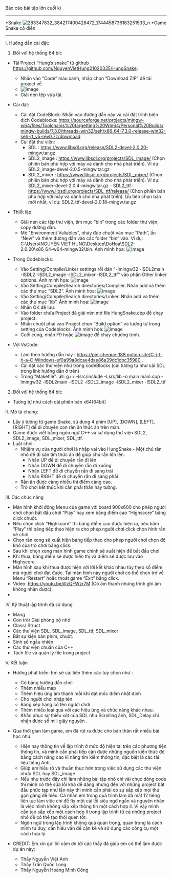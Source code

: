 Báo cáo bài tập lớn cuối kì 
________________________________________

*Snake 
![283347832_384217400428472_1744458736183251533_n](https://user-images.githubusercontent.com/100114976/170826676-faac3b91-0883-42a9-81d3-d2b2383bd258.jpg)
*Game Snake cổ điển
________________________________________

I. Hướng dẫn cài đặt:
1. Đối với hệ thống 64 bit:
* Tải Project “Hung’s snake” từ github https://github.com/NguyenVietHung21020335/HungSnake:
	 + Nhấn vào “Code” màu xanh, nhấp chọn “Download ZIP” để tải project về. 
	 +   ![image](https://user-images.githubusercontent.com/100114976/170826379-cb69590a-40d5-4128-803b-2e312093dfb1.png)
	 + Giải nén tệp vừa tải.
* Cài đặt:
	 + Cài đặt CodeBlock: Nhấn vào đường dẫn này và cài đặt  trình biên dịch Codeblocks: https://sourceforge.net/projects/mingw-w64/files/Toolchains%20targetting%20Win64/Personal%20Builds/mingw-builds/7.3.0/threads-win32/seh/x86_64-7.3.0-release-win32-seh-rt_v5-rev0.7z/download
	 + Cài đặt thư viện: 
		  - SDL : https://www.libsdl.org/release/SDL2-devel-2.0.20-mingw.tar.gz
		  - SDL2_image : https://www.libsdl.org/projects/SDL_image/ (Chọn phiên bản phù hợp với máy và dành cho nhà phát triển). Ví dụ: SDL2_image-devel-2.0.5-mingw.tar.gz
		  - SDL2_mixer : https://www.libsdl.org/projects/SDL_mixer/ (Chọn phiên bản phù hợp với máy và dành cho nhà phát triển). Ví dụ:   SDL2_mixer-devel-2.0.4-mingw.tar.gz
	  - SDL2_ttf : https://www.libsdl.org/projects/SDL_ttf/release/ (Chọn phiên bản phù hợp với máy và dành cho nhà phát triển). Ưu tiên chọn bản mới nhất, ví dụ: SDL2_ttf-devel-2.0.18-mingw.tar.gz
* Thiết lập:
	 + Giải nén các tệp thư viện, tìm mục “bin” trong các folder thư viện, copy đường dẫn.
	 + Mở "Environment Valiables", nháy đúp chuột vào mục “Path”, ấn “New” và thêm đường dẫn vào các folder “bin” vào. Ví dụ: C:\Users\NGUYEN VIET HUNG\Desktop\DoHoa\SDL2-2.0.20\x86_64-w64-mingw32\bin. Ảnh minh họa:   ![image](https://user-images.githubusercontent.com/100114976/170826365-cc1556aa-eab9-4116-8723-68e5ffcec529.png)

* Trong Codeblocks:
	 + Vào Setting/Compile/Linker settings rồi dán "-lmingw32 -lSDL2main -lSDL2 -lSDL2_image -lSDL2_mixer -lSDL2_ttf" vào phần Other linker options. Ảnh minh họa:   ![image](https://user-images.githubusercontent.com/100114976/170826273-6b8a51d0-750e-4e7b-9ed6-eacd052ddcdd.png)
	 + Vào Setting/Compile/Search directories/Complier. Nhấn add và thêm các thư mục “SDL2”.  Ảnh minh họa:   ![image](https://user-images.githubusercontent.com/100114976/170826284-b614a486-cbae-4864-922d-7d75a0c0246d.png)
	 + Vào Setting/Compile/Search directories/Linker. Nhấn add và thêm các thư mục “lib”.  Ảnh minh họa:   ![image](https://user-images.githubusercontent.com/100114976/170826294-b6f7447e-54c3-44b7-a009-b3c28a6ae264.png)
	 + Nhấn OK để lưu.
	 + Vào folder chứa Project đã giải nén mở file HungSnake.cbp để chạy project.
	 + Nhấn chuột phải vào Project chọn “Build option” và tương tự trong setting của Codeblocks. Ảnh minh họa:   ![image](https://user-images.githubusercontent.com/100114976/170826317-e971be78-3cea-4108-8978-9767e0ccffdb.png)
	 + Cuối cùng, nhấn F9 hoặc ![image](https://user-images.githubusercontent.com/100114976/170826244-bb8604a6-25a1-433a-abc2-109d2e73b480.png) để chạy chương trình.

*	Với VsCode:
	 + Làm theo hướng dẫn này : https://pie-cheque-188.notion.site/C-i-t-h-a-C-Windows-ef0a99a8dcae4dae86a39dc1cbc35980 .
	 + Cài đặt các thư viện như trong codeBlocks (cài tương tự như cài SDL trong link hướng dẫn ở trên)
	 + Trong "Makefile": all: g++ -Isrc/include -Lsrc/lib -o main main.cpp -lmingw32 -lSDL2main -lSDL2 -lSDL2_image -lSDL2_mixer -lSDL2_ttf
2. Đối với hệ thống 64 bit: 
* Tương tự như cách cài phiên bản x64(64bit)


II. Mô tả chung:
* Lấy ý tưởng từ game Snake, sử dụng 4 phím [UP], [DOWN], [LEFT], [RIGHT] để di chuyển con rắn ăn thức ăn trên màn.
* Game được viết bằng ngôn ngữ C++ và sử dụng thư viện SDL2, SDL2_image, SDL_mixer, SDL_ttf.
* Luật chơi:
	+ Nhiệm vụ của người chơi là nhập vai vào HungSnake - Một chú rắn nhỏ để đi săn tìm thức ăn để giúp chú rắn lớn lên.
		- Nhấn UP  để di chuyển rắn đi lên
		- Nhấn DOWN để di chuyển rắn đi xuống
		- Nhấn LEFT để di chuyển rắn đi sang trái
		- Nhấn RIGHT  để di chuyển rắn đi sang phải
	+ Rắn ăn được càng nhiều thì điểm càng cao.
	+ Trò chơi kết thúc khi cắn phải thân hay tường.

III. Các chức năng 

* Màn hình khởi động  Menu của game   với board 900x600 cho phép người chơi chọn bắt đầu chơi “Play” hay xem bảng điểm cao “Highscore” bằng click chuột.
* Nếu chọn click “Highscore” thì bảng điểm cao được hiện ra, nếu bấm “Play” thì bảng tiếp theo hiện ra cho phép người chơi click chọn hình rắn sẽ chơi.
* Chọn rắn xong sẽ xuất hiện bảng tiếp theo cho phép người chơi chọn độ khó của trò chơi bằng click.
* Sau khi chọn xong màn hình game chính sẽ xuất hiện để bắt đầu chơi.
* Khi thua, bảng điểm sẽ được hiển thị và điểm sẽ được lưu vào Highscore. 
* Màn hình sau khi thua được hiện với lời kết khác nhau tùy theo số điểm mà người chơi đạt được. Tại màn hình này người chơi có thể chọn trở về Menu “Restart” hoặc thoát game “Exit” bằng click.
* Video: https://youtu.be/ilIzQFWzr7M	(Có âm thanh nhưng trình ghi âm không nhận được).
* 
IV. Kỹ thuật lập trình đã sử dụng
* Mảng
* Con trỏ/ Giải phóng bộ nhớ
* Class/ Struct
* Các thư viện SDL, SDL_image, SDL_ttf, SDL_mixer
* Bắt sự kiện bàn phím, chuột.
* Sinh số ngẫu nhiên
* Các thư viện chuẩn của C++
* Tách file và quản lý file trong project
 
V. Kết luận 
* Hướng phát triển: Em sẽ cải tiến thêm các tuỳ chọn như :
	+ Có bảng hướng dẫn chơi
	+ Thêm nhiều map
	+ Thêm hiệu ứng âm thanh mỗi khi đạt mốc điểm nhất định
	+ Cho người chơi nhập tên
	+ Bảng xếp hạng có tên người chơi
	+ Thêm nhiều loại quả với các hiệu ứng và chức năng khác nhau.
	+ Khắc phục sự thiếu xót của SDL như Scrolling ảnh, SDL_Delay chỉ nhận được số mili giây nguyên .

* Qua thời gian làm game, em đã rút ra được cho bản thân rất nhiều bài học như:
	+ Hiện nay thông tin về lập trình ở mức độ hiện tại trên các phương tiện thông tin, và mình cần phải tiếp cận được những nguồn kiến thức đó bằng cách nâng cao kĩ năng tìm kiếm thông tin, đặc biệt là các tài liệu tiếng Anh.
	+ Giúp em hiểu rõ và thuần thục hơn trong việc sử dụng các thư viện nhưu SDL hay SDL_image
	+ Nếu như trước đây chỉ làm những bài tập nhỏ chỉ vài chục dòng code thì mình có thể sửa lỗi khá dễ dàng nhưng đến với những project bắt đầu phức tạp như lần này thì mình cần phải có sự sắp xếp mọi thứ gọn gàng dễ hiểu. Cá nhân em trong quá trình làm đã mất 12 tiếng liên tục làm việc chỉ để fix một cái lỗi siêu ngớ ngẩn và nguyên nhân là việc mình không sắp xếp thông tin một cách hợp lí. Vì vậy mình cần tạo sắp xếp một cách hợp lí trong lập trình từ cả những project nhỏ để có thể tạo thói quen tốt.
	+ Ngôn ngữ trong lập trình không quá quan trọng, quan trọng là cách mình tư duy, cần hiểu vấn đề cặn kẽ và sử dụng các công cụ một cách hợp lý.
* CREDIT: Em xin gửi lời cảm ơn tới các thầy đã giúp em có thể làm được dự án này:
	+ Thầy Nguyễn Việt Anh
	+ Thầy Trần Quốc Long
	+ Thầy Nguyễn Hoàng Minh Công
	
